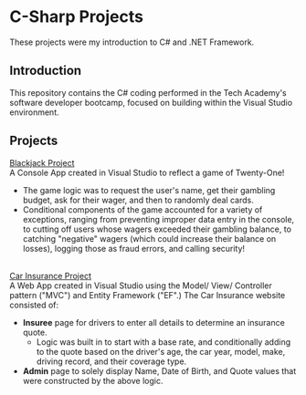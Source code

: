 # C-Sharp Projects
 These projects were my introduction to C# and .NET Framework.

## Introduction
This repository contains the C# coding performed in the Tech Academy's software developer bootcamp, focused on building within the Visual Studio environment.


## Projects
[Blackjack Project](#blackjack-app)<br>
A Console App created in Visual Studio to reflect a game of Twenty-One!<br>
- The game logic was to request the user's name, get their gambling budget, ask for their wager, and then to randomly deal cards. 
- Conditional components of the game accounted for a variety of exceptions, ranging from preventing improper data entry in the console, to cutting off users whose wagers exceeded their gambling balance, to catching "negative" wagers (which could increase their balance on losses), logging those as fraud errors, and calling security!
<br><br>

[Car Insurance Project](#car-insurance-app)<br>
A Web App created in Visual Studio using the Model/ View/ Controller pattern ("MVC") and Entity Framework ("EF".) The Car Insurance website consisted of:
- <b>Insuree</b> page for drivers to enter all details to determine an insurance quote.
    - Logic was built in to start with a base rate, and conditionally adding to the quote based on the driver's age, the car year, model, make, driving record, and their coverage type.
- <b>Admin</b> page to solely display Name, Date of Birth, and Quote values that were constructed by the above logic.
<br><br>
